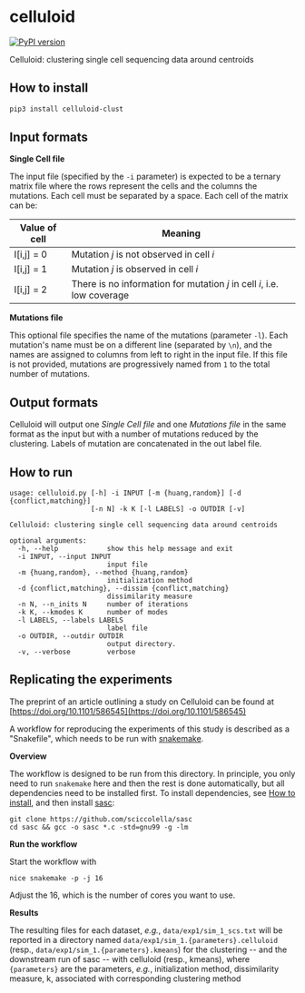 # celluloid
[![PyPI version](https://badge.fury.io/py/celluloid-clust.svg)](https://badge.fury.io/py/celluloid-clust)


Celluloid: clustering single cell sequencing data around centroids

How to install
-----------------

```bash
pip3 install celluloid-clust
```

Input formats
-----------------
**Single Cell file**

The input file (specified by the `-i` parameter) is expected to be a ternary matrix file where the rows represent the cells and the columns the mutations. Each cell must be separated by a space. Each cell of the matrix can be:

| Value of cell | Meaning |
| ------------- | ------------- |
| I[i,j] = 0    | Mutation *j* is not observed in cell *i*  |
| I[i,j] = 1    | Mutation *j* is observed in cell *i*  |
| I[i,j] = 2    | There is no information for mutation *j* in cell *i*, i.e. low coverage  |

**Mutations file**

This optional file specifies the name of the mutations (parameter `-l`). Each mutation's name must be on a different line (separated by `\n`), and the names are assigned to columns from left to right in the input file. If this file is not provided, mutations are progressively named from `1` to the total number of mutations.

Output formats
-----------------
Celluloid will output one _Single Cell file_ and one _Mutations file_ in the same format as the input but with a number of mutations reduced by the clustering. Labels of mutation are concatenated in the out label file.


How to run
-----------------
```
usage: celluloid.py [-h] -i INPUT [-m {huang,random}] [-d {conflict,matching}]
                    [-n N] -k K [-l LABELS] -o OUTDIR [-v]

Celluloid: clustering single cell sequencing data around centroids

optional arguments:
  -h, --help            show this help message and exit
  -i INPUT, --input INPUT
                        input file
  -m {huang,random}, --method {huang,random}
                        initialization method
  -d {conflict,matching}, --dissim {conflict,matching}
                        dissimilarity measure
  -n N, --n_inits N     number of iterations
  -k K, --kmodes K      number of modes
  -l LABELS, --labels LABELS
                        label file
  -o OUTDIR, --outdir OUTDIR
                        output directory.
  -v, --verbose         verbose
```

Replicating the experiments
-----------------

The preprint of an article outlining a study on Celluloid can be found
at [https://doi.org/10.1101/586545](https://doi.org/10.1101/586545)

A workflow for reproducing the experiments of this study is described
as a "Snakefile", which needs to be run with
[snakemake](http://snakemake.bitbucket.org).

**Overview**

The workflow is designed to be run from this directory.  In principle,
you only need to run `snakemake` here and then the rest is done
automatically, but all dependencies need to be installed first.  To
install dependencies, see [How to install](#how-to-install), and then
install [sasc](https://github.com/sciccolella/sasc):

    git clone https://github.com/sciccolella/sasc
    cd sasc && gcc -o sasc *.c -std=gnu99 -g -lm

**Run the workflow**

Start the workflow with

    nice snakemake -p -j 16

Adjust the 16, which is the number of cores you want to use.

**Results**

The resulting files for each dataset, _e.g._,
`data/exp1/sim_1_scs.txt` will be reported in a directory named
`data/exp1/sim_1.{parameters}.celluloid` (resp.,
`data/exp1/sim_1.{parameters}.kmeans`) for the clustering -- and the
downstream run of sasc -- with celluloid (resp., kmeans), where
`{parameters}` are the parameters, _e.g._, initialization method,
dissimilarity measure, k, associated with corresponding clustering
method
